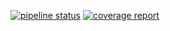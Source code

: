 [![pipeline status](https://stv.csie.ntut.edu.tw/106598005/GeoProject/badges/master/pipeline.svg)](https://stv.csie.ntut.edu.tw/106598005/GeoProject/commits/master)
[![coverage report](https://stv.csie.ntut.edu.tw/106598005/GeoProject/badges/master/coverage.svg)](https://stv.csie.ntut.edu.tw/106598005/GeoProject/commits/master)
